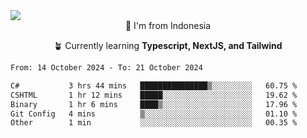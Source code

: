 
<img align = "center" src="https://readme-typing-svg.herokuapp.com?font=Fira+Code&size=25&pause=1000&color=00F713&center=true&vCenter=true&random=false&width=850&height=70&lines=Hi+There+%F0%9F%91%8B%2C+Im+Julian+Caesar;"/>
<br>

<div align = "center">
  📌 I'm from Indonesia
  
  🪴 Currently learning **Typescript, NextJS, and Tailwind**
</div>

<!--START_SECTION:waka-->

```txt
From: 14 October 2024 - To: 21 October 2024

C#           3 hrs 44 mins   ███████████████▒░░░░░░░░░   60.75 %
CSHTML       1 hr 12 mins    █████░░░░░░░░░░░░░░░░░░░░   19.62 %
Binary       1 hr 6 mins     ████▒░░░░░░░░░░░░░░░░░░░░   17.96 %
Git Config   4 mins          ▒░░░░░░░░░░░░░░░░░░░░░░░░   01.10 %
Other        1 min           ░░░░░░░░░░░░░░░░░░░░░░░░░   00.35 %
```

<!--END_SECTION:waka-->
